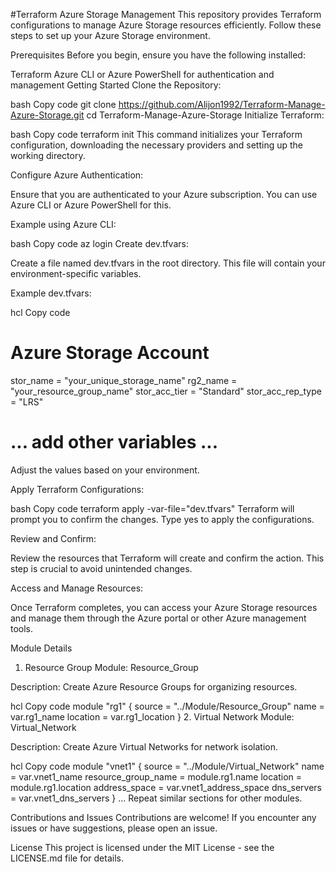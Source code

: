 #Terraform Azure Storage Management
This repository provides Terraform configurations to manage Azure Storage resources efficiently. Follow these steps to set up your Azure Storage environment.

Prerequisites
Before you begin, ensure you have the following installed:

Terraform
Azure CLI or Azure PowerShell for authentication and management
Getting Started
Clone the Repository:

bash
Copy code
git clone https://github.com/Alijon1992/Terraform-Manage-Azure-Storage.git
cd Terraform-Manage-Azure-Storage
Initialize Terraform:

bash
Copy code
terraform init
This command initializes your Terraform configuration, downloading the necessary providers and setting up the working directory.

Configure Azure Authentication:

Ensure that you are authenticated to your Azure subscription. You can use Azure CLI or Azure PowerShell for this.

Example using Azure CLI:

bash
Copy code
az login
Create dev.tfvars:

Create a file named dev.tfvars in the root directory. This file will contain your environment-specific variables.

Example dev.tfvars:

hcl
Copy code
# Azure Storage Account
stor_name = "your_unique_storage_name"
rg2_name = "your_resource_group_name"
stor_acc_tier = "Standard"
stor_acc_rep_type = "LRS"
# ... add other variables ...
Adjust the values based on your environment.

Apply Terraform Configurations:

bash
Copy code
terraform apply -var-file="dev.tfvars"
Terraform will prompt you to confirm the changes. Type yes to apply the configurations.

Review and Confirm:

Review the resources that Terraform will create and confirm the action. This step is crucial to avoid unintended changes.

Access and Manage Resources:

Once Terraform completes, you can access your Azure Storage resources and manage them through the Azure portal or other Azure management tools.

Module Details
1. Resource Group
Module: Resource_Group

Description: Create Azure Resource Groups for organizing resources.

hcl
Copy code
module "rg1" {
  source   = "../Module/Resource_Group"
  name     = var.rg1_name
  location = var.rg1_location
}
2. Virtual Network
Module: Virtual_Network

Description: Create Azure Virtual Networks for network isolation.

hcl
Copy code
module "vnet1" {
  source              = "../Module/Virtual_Network"
  name                = var.vnet1_name
  resource_group_name = module.rg1.name
  location            = module.rg1.location
  address_space       = var.vnet1_address_space
  dns_servers         = var.vnet1_dns_servers
}
... Repeat similar sections for other modules.

Contributions and Issues
Contributions are welcome! If you encounter any issues or have suggestions, please open an issue.

License
This project is licensed under the MIT License - see the LICENSE.md file for details.
